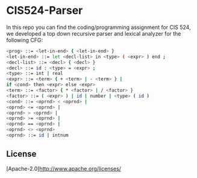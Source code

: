 # CIS524-Parser

In this repo you can find the coding/programming assignment for CIS 524, we developed a top down recursive parser and lexical analyzer for the following CFG:

```bash
<prog> ::= <let-in-end> { <let-in-end> }
<let-in-end> ::= let <decl-list> in <type> ( <expr> ) end ;
<decl-list> ::= <decl> { <decl> }
<decl> ::= id : <type> = <expr> ;
<type> ::= int | real
<expr> ::= <term> { + <term> | - <term> } |
if <cond> then <expr> else <expr>
<term> ::= <factor> { * <factor> | / <factor> }
<factor> ::= ( <expr> ) | id | number | <type> ( id )
<cond> ::= <oprnd> < <oprnd> |
<oprnd> <= <oprnd> |
<oprnd> > <oprnd> |
<oprnd> >= <oprnd> |
<oprnd> == <oprnd> |
<oprnd> <> <oprnd>
<oprnd> ::= id | intnum
```

## License
[Apache-2.0]http://www.apache.org/licenses/